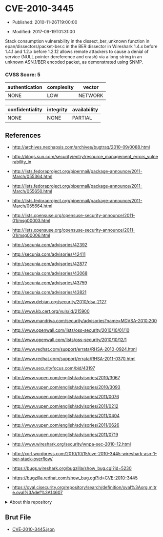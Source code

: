 # CVE-2010-3445

- Published: 2010-11-26T19:00:00

- Modified: 2017-09-19T01:31:00

Stack consumption vulnerability in the dissect_ber_unknown function in epan/dissectors/packet-ber.c in the BER dissector in Wireshark 1.4.x before 1.4.1 and 1.2.x before 1.2.12 allows remote attackers to cause a denial of service (NULL pointer dereference and crash) via a long string in an unknown ASN.1/BER encoded packet, as demonstrated using SNMP.

### CVSS Score: **5**

| authentication | complexity | vector |
| --- | --- | --- |
| NONE | LOW | NETWORK |

| confidentiality | integrity | availability |
| --- | --- | --- |
| NONE | NONE | PARTIAL |

## References

* http://archives.neohapsis.com/archives/bugtraq/2010-09/0088.html

* http://blogs.sun.com/security/entry/resource_management_errors_vulnerability_in

* http://lists.fedoraproject.org/pipermail/package-announce/2011-March/055364.html

* http://lists.fedoraproject.org/pipermail/package-announce/2011-March/055650.html

* http://lists.fedoraproject.org/pipermail/package-announce/2011-March/055664.html

* http://lists.opensuse.org/opensuse-security-announce/2011-01/msg00003.html

* http://lists.opensuse.org/opensuse-security-announce/2011-01/msg00006.html

* http://secunia.com/advisories/42392

* http://secunia.com/advisories/42411

* http://secunia.com/advisories/42877

* http://secunia.com/advisories/43068

* http://secunia.com/advisories/43759

* http://secunia.com/advisories/43821

* http://www.debian.org/security/2010/dsa-2127

* http://www.kb.cert.org/vuls/id/215900

* http://www.mandriva.com/security/advisories?name=MDVSA-2010:200

* http://www.openwall.com/lists/oss-security/2010/10/01/10

* http://www.openwall.com/lists/oss-security/2010/10/12/1

* http://www.redhat.com/support/errata/RHSA-2010-0924.html

* http://www.redhat.com/support/errata/RHSA-2011-0370.html

* http://www.securityfocus.com/bid/43197

* http://www.vupen.com/english/advisories/2010/3067

* http://www.vupen.com/english/advisories/2010/3093

* http://www.vupen.com/english/advisories/2011/0076

* http://www.vupen.com/english/advisories/2011/0212

* http://www.vupen.com/english/advisories/2011/0404

* http://www.vupen.com/english/advisories/2011/0626

* http://www.vupen.com/english/advisories/2011/0719

* http://www.wireshark.org/security/wnpa-sec-2010-12.html

* http://xorl.wordpress.com/2010/10/15/cve-2010-3445-wireshark-asn-1-ber-stack-overflow/

* https://bugs.wireshark.org/bugzilla/show_bug.cgi?id=5230

* https://bugzilla.redhat.com/show_bug.cgi?id=CVE-2010-3445

* https://oval.cisecurity.org/repository/search/definition/oval%3Aorg.mitre.oval%3Adef%3A14607

<details>
<summary>About this repository</summary> 

  This repository is part of the project [Live Hack CVE](https://github.com/Live-Hack-CVE). Main website can be found [www.live-hack.org](https://www.live-hack.org) 
  
  Made by [Sn0wAlice](https://github.com/Sn0wAlice) for the people that care about security and need to have a feed of the latest CVEs. Hope you enjoy it, don't forget to star the repo and follow me on [Twitter](https://twitter.com/Sn0wAlice) and [Github](https://github.com/Sn0wAlice). And that is my [personnal website](https://www.alice-snow.me/)

  - [Home Page](https://github.com/Live-Hack-CVE)
  - [Framework](https://github.com/Live-Hack-CVE/cve-framework)
  - [CVE database](https://github.com/Live-Hack-CVE/full_database)
  - [Changelog](https://github.com/Live-Hack-CVE/Changelog)
</details>

## Brut File

* [CVE-2010-3445.json](https://raw.githubusercontent.com/Live-Hack-CVE/full_database/main/cves/2010/CVE-2010-3445.json)

